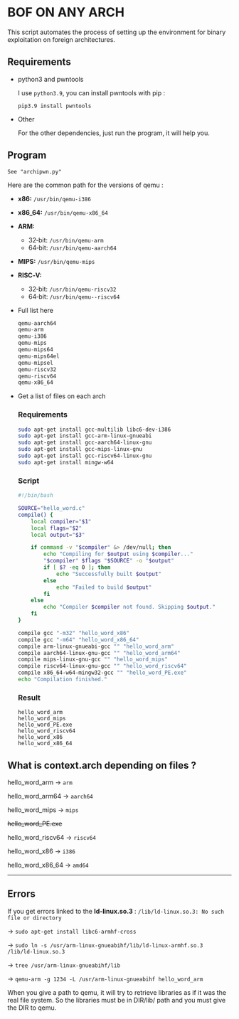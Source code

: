 # BOF ON ANY ARCH

This script automates the process of setting up the environment for binary exploitation on foreign architectures.

## Requirements

- python3 and pwntools
    
    I use `python3.9`, you can install pwntools with pip :
    
    `pip3.9 install pwntools`
    
- Other
    
    For the other dependencies, just run the program, it will help you.
    

## Program

```
See "archipwn.py"
```

Here are the common path for the versions of qemu :

- **x86:** `/usr/bin/qemu-i386`
- **x86_64:** `/usr/bin/qemu-x86_64`
- **ARM:**
    - 32‑bit: `/usr/bin/qemu-arm`
    - 64‑bit: `/usr/bin/qemu-aarch64`
- **MIPS:** `/usr/bin/qemu-mips`
- **RISC‑V:**
    - 32‑bit: `/usr/bin/qemu-riscv32`
    - 64‑bit: `/usr/bin/qemu--riscv64`
- Full list here
    
    ```python
    qemu-aarch64
    qemu-arm
    qemu-i386
    qemu-mips
    qemu-mips64
    qemu-mips64el
    qemu-mipsel
    qemu-riscv32
    qemu-riscv64
    qemu-x86_64
    ```
    
- Get a list of files on each arch
    
    ### Requirements
    
    ```bash
    sudo apt-get install gcc-multilib libc6-dev-i386
    sudo apt-get install gcc-arm-linux-gnueabi
    sudo apt-get install gcc-aarch64-linux-gnu
    sudo apt-get install gcc-mips-linux-gnu
    sudo apt-get install gcc-riscv64-linux-gnu
    sudo apt-get install mingw-w64
    
    ```
    
    ### Script
    
    ```bash
    #!/bin/bash
    
    SOURCE="hello_word.c"
    compile() {
        local compiler="$1"
        local flags="$2"
        local output="$3"
    
        if command -v "$compiler" &> /dev/null; then
            echo "Compiling for $output using $compiler..."
            "$compiler" $flags "$SOURCE" -o "$output"
            if [ $? -eq 0 ]; then
                echo "Successfully built $output"
            else
                echo "Failed to build $output"
            fi
        else
            echo "Compiler $compiler not found. Skipping $output."
        fi
    }
    
    compile gcc "-m32" "hello_word_x86"
    compile gcc "-m64" "hello_word_x86_64"
    compile arm-linux-gnueabi-gcc "" "hello_word_arm"
    compile aarch64-linux-gnu-gcc "" "hello_word_arm64"
    compile mips-linux-gnu-gcc "" "hello_word_mips"
    compile riscv64-linux-gnu-gcc "" "hello_word_riscv64"
    compile x86_64-w64-mingw32-gcc "" "hello_word_PE.exe"
    echo "Compilation finished."
    ```
    
    ### Result
    
    ```
    hello_word_arm
    hello_word_mips
    hello_word_PE.exe
    hello_word_riscv64
    hello_word_x86
    hello_word_x86_64
    ```
    

## What is context.arch depending on files ?

hello_word_arm → `arm` 

hello_word_arm64 → `aarch64` 

hello_word_mips → `mips`

~~hello_word_PE.exe~~

hello_word_riscv64 → `riscv64`

hello_word_x86 → `i386`

hello_word_x86_64 → `amd64`

---

## Errors

If you get errors linked to the **ld-linux.so.3** : `/lib/ld-linux.so.3: No such file or directory` 

→ `sudo apt-get install libc6-armhf-cross`

→ `sudo ln -s /usr/arm-linux-gnueabihf/lib/ld-linux-armhf.so.3 /lib/ld-linux.so.3`

→ `tree /usr/arm-linux-gnueabihf/lib`

→ `qemu-arm -g 1234 -L /usr/arm-linux-gnueabihf hello_word_arm`

When you give a path to qemu, it will try to retrieve libraries as if it was the real file system. So the libraries must be in DIR/lib/ path and you must give the DIR to qemu.
